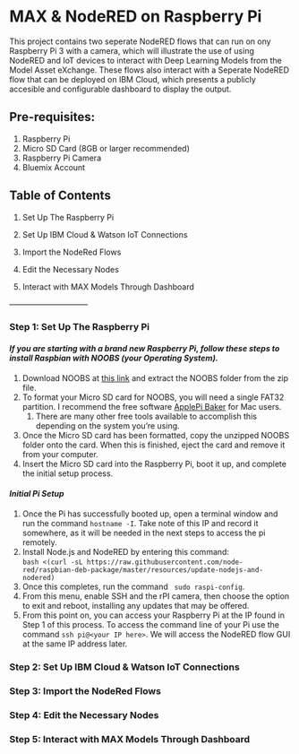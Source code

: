 # MAX & NodeRED on Raspberry Pi

This project contains two seperate NodeRED flows that can run on ony Raspberry Pi 3 with a camera, which will illustrate the use of using NodeRED and IoT devices to interact with Deep Learning Models from the Model Asset eXchange. These flows also interact with a Seperate NodeRED flow that can be deployed on IBM Cloud, which presents a publicly accesible and configurable dashboard to display the output.


## Pre-requisites:
1. Raspberry Pi
2. Micro SD Card (8GB or larger recommended)
3. Raspberry Pi Camera
4. Bluemix Account


## Table of Contents

1. Set Up The Raspberry Pi

2. Set Up IBM Cloud & Watson IoT Connections

3. Import the NodeRed Flows

4. Edit the Necessary Nodes

5. Interact with MAX Models Through Dashboard

——————————

### Step 1: Set Up The Raspberry Pi

#### _If you are starting with a brand new Raspberry Pi, follow these steps to install Raspbian with NOOBS (your Operating System)._
1. Download NOOBS at [this link](https://downloads.raspberrypi.org/NOOBS_latest) and extract the NOOBS folder from the zip file.
2. To format your Micro SD card for NOOBS, you will need a single FAT32 partition. I recommend the free software [ApplePi Baker](https://www.tweaking4all.com/hardware/raspberry-pi/macosx-apple-pi-baker/) for Mac users.
    1.  There are many other free tools available to accomplish this depending on the system you’re using.
3. Once the Micro SD card has been formatted, copy the unzipped NOOBS folder onto the card. When this is finished, eject the card and remove it from your computer.
4. Insert the Micro SD card into the Raspberry Pi, boot it up, and complete the initial setup process.

#### _Initial Pi Setup_
1. Once the Pi has successfully booted up, open a terminal window and run the command ```hostname -I```. Take note of this IP and record it somewhere, as it will be needed in the next steps to access the pi remotely. 
2. Install Node.js and NodeRED by entering this command:  
```bash <(curl -sL https://raw.githubusercontent.com/node-red/raspbian-deb-package/master/resources/update-nodejs-and-nodered)```
3. Once this completes, run the command ``` sudo raspi-config```.
4. From this menu, enable SSH and the rPI camera, then choose the option to exit and reboot, installing any updates that may be offered.
5. From this point on, you can access your Raspberry Pi at the IP found in Step 1 of this process. To access the command line of your Pi use the command ```ssh pi@<your IP here>```. We will access the NodeRED flow GUI at the same IP address later.

### Step 2: Set Up IBM Cloud & Watson IoT Connections 

### Step 3: Import the NodeRed Flows

### Step 4: Edit the Necessary Nodes

### Step 5: Interact with MAX Models Through Dashboard
